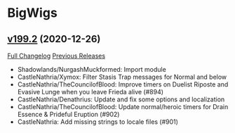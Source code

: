 # BigWigs

## [v199.2](https://github.com/BigWigsMods/BigWigs/tree/v199.2) (2020-12-26)
[Full Changelog](https://github.com/BigWigsMods/BigWigs/compare/v199.1...v199.2) [Previous Releases](https://github.com/BigWigsMods/BigWigs/releases)

- Shadowlands/NurgashMuckformed: Import module  
- CastleNathria/Xymox: Filter Stasis Trap messages for Normal and below  
- CastleNathria/TheCouncilofBlood: Improve timers on Duelist Riposte and Evasive Lunge when you leave Frieda alive (#894)  
- CastleNathria/Denathrius: Update and fix some options and localization  
- CastleNathria/TheCouncilofBlood: Update normal/heroic timers for Drain Essence & Prideful Eruption (#902)  
- CastleNathria: Add missing strings to locale files (#901)  
